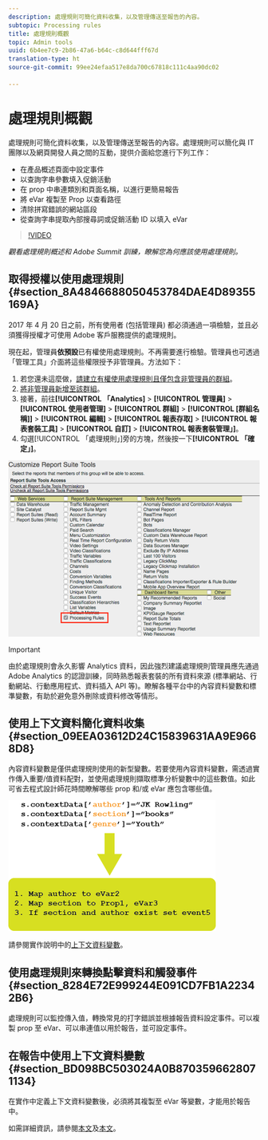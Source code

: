 ```yaml
---
description: 處理規則可簡化資料收集，以及管理傳送至報告的內容。
subtopic: Processing rules
title: 處理規則概觀
topic: Admin tools
uuid: 6b4ee7c9-2b86-47a6-b64c-c8d644fff67d
translation-type: ht
source-git-commit: 99ee24efaa517e8da700c67818c111c4aa90dc02

---
```



# 處理規則概觀

處理規則可簡化資料收集，以及管理傳送至報告的內容。處理規則可以簡化與 IT 團隊以及網頁開發人員之間的互動，提供介面給您進行下列工作：

* 在產品概述頁面中設定事件
* 以查詢字串參數填入促銷活動
* 在 prop 中串連類別和頁面名稱，以進行更簡易報告
* 將 eVar 複製至 Prop 以查看路徑
* 清除拼寫錯誤的網站區段
* 從查詢字串提取內部搜尋詞或促銷活動 ID 以填入 eVar

>[!VIDEO](https://tv.adobe.com/embed/1181/16506/)

*觀看處理規則概述和 Adobe Summit 訓練，瞭解您為何應該使用處理規則。*

## 取得授權以使用處理規則 {#section_8A4846688050453784DAE4D89355169A}

2017 年 4 月 20 日之前，所有使用者 (包括管理員) 都必須通過一項檢驗，並且必須獲得授權才可使用 Adobe 客戶服務提供的處理規則。

現在起，管理員&#x200B;**依預設**&#x200B;已有權使用處理規則。不再需要進行檢驗。管理員也可透過「管理工具」介面將這些權限授予非管理員。方法如下：

1. 若您還未這麼做，[請建立有權使用處理規則且僅包含非管理員的群組](/help/admin/user-management2/c-user-groups/groups.md)。
1. [將非管理員新增至該群組](/help/admin/user-management2/c-user-management/t-add-user-to-group.md)。
1. 接著，前往&#x200B;**[!UICONTROL 「Analytics]** > **[!UICONTROL 管理員]** > **[!UICONTROL 使用者管理]** > **[!UICONTROL 群組]** > **[!UICONTROL [群組名稱]]** > **[!UICONTROL 編輯]** > **[!UICONTROL 報表存取]** > **[!UICONTROL 報表套裝工具]** > **[!UICONTROL 自訂]** > **[!UICONTROL 報表套裝管理」]**。
1. 勾選[!UICONTROL 「處理規則」]旁的方塊，然後按一下&#x200B;**[!UICONTROL 「確定」]**。

![](assets/processing-rules.png)

>[!IMPORTANT]
>
>由於處理規則會永久影響 Analytics 資料，因此強烈建議處理規則管理員應先通過 Adobe Analytics 的認證訓練，同時熟悉報表套裝的所有資料來源 (標準網站、行動網站、行動應用程式、資料插入 API 等)。瞭解各種平台中的內容資料變數和標準變數，有助於避免意外刪除或資料修改等情形。

## 使用上下文資料簡化資料收集 {#section_09EEA03612D24C15839631AA9E9668D8}

內容資料變數是僅供處理規則使用的新型變數。若要使用內容資料變數，需透過實作傳入重要/值資料配對，並使用處理規則擷取標準分析變數中的這些數值。如此可省去程式設計師花時間瞭解哪些 prop 和/或 eVar 應包含哪些值。

![](assets/evar-context-map.png)

請參閱實作說明中的[上下文資料變數](https://marketing.adobe.com/resources/help/zh_TW/sc/implement/context_data_variables.html)。

## 使用處理規則來轉換點擊資料和觸發事件 {#section_8284E72E999244E091CD7FB1A22342B6}

處理規則可以監控傳入值，轉換常見的打字錯誤並根據報告資料設定事件。可以複製 prop 至 eVar、可以串連值以用於報告，並可設定事件。

## 在報告中使用上下文資料變數 {#section_BD098BC503024A0B8703596628071134}

在實作中定義上下文資料變數後，必須將其複製至 eVar 等變數，才能用於報告中。

如需詳細資訊，請參閱[本文](/help/admin/admin/c-processing-rules/processing-rules-examples/processing-rules-copy-context-data.md)及[本文](/help/admin/admin/c-processing-rules/processing-rules-examples/processing-rules-copy-context-data-event.md)。
